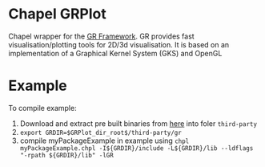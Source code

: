 # Chapel GRPlot
Chapel wrapper for the [GR Framework](https://gr-framework.org). 
GR provides fast visualisation/plotting tools for 2D/3d visualisation. It is based on an implementation of a Graphical Kernel System (GKS) and OpenGL

# Example
To compile example:
1. Download and extract pre built binaries from [here](https://gr-framework.org/c.html#installation) into foler ```third-party```
2. ```export GRDIR=$GRPlot_dir_root$/third-party/gr```
3. compile myPackageExample in example using ```chpl myPackageExample.chpl -I${GRDIR}/include -L${GRDIR}/lib --ldflags "-rpath ${GRDIR}/lib" -lGR ```
